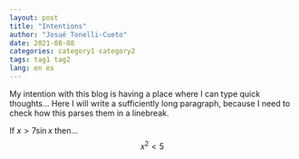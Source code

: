 ```yaml
---
layout: post
title: "Intentions"
author: "Josué Tonelli-Cueto"
date: 2021-08-08
categories: category1 category2
tags: tag1 tag2
lang: en es
---
```


My intention with this blog is having a place where I can type quick thoughts... Here I will write a sufficiently long paragraph, because I need to check how this parses them in a linebreak.

If $x>7\sin x$ then...
$$x^2<5$$
